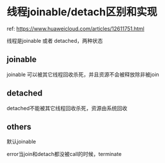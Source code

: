 # 线程joinable/detach区别和实现

ref: https://www.huaweicloud.com/articles/12611751.html

线程是joinable 或者 detached，两种状态

## joinable

joinable 可以被其它线程回收杀死，并且资源不会被释放除非被join

## detached

detached不能被其它线程回收杀死，资源由系统回收


## others

默认joinable

error当join和detach都没被call的时候，terminate

